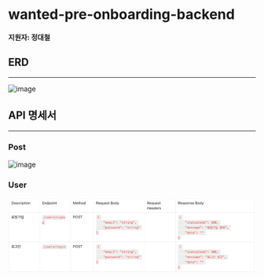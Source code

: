 # wanted-pre-onboarding-backend

**지원자: 정대철**


## ERD

---
<img width="274" alt="image" src="https://github.com/rhdqors/turkey-project/assets/108318494/a7cb868d-86fb-4a17-8645-1c35c089589b">


## API 명세서

---
### Post
<img width="974" alt="image" src="https://github.com/rhdqors/turkey-project/assets/108318494/b669bbfd-21be-48ff-b73b-f9df6ab46e2f">

### User
![img.png](img.png)